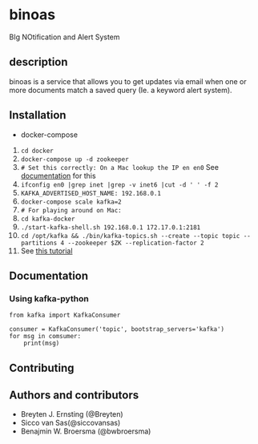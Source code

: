 # binoas
BIg NOtification and Alert System

## description

binoas is a service that allows you to get updates via email when one or more documents match a saved query (Ie. a keyword alert system).


## Installation

* docker-compose


1. `cd docker`
2. `docker-compose up -d zookeeper`
3. `# Set this correctly: On a Mac lookup the IP en en0` See [documentation](https://github.com/wurstmeister/kafka-docker/wiki/Connectivity) for this
4. `ifconfig en0 |grep inet |grep -v inet6 |cut -d ' ' -f 2`
5. `KAFKA_ADVERTISED_HOST_NAME: 192.168.0.1`
6. `docker-compose scale kafka=2`
7. `# For playing around on Mac:`
8. `cd kafka-docker`
9. `./start-kafka-shell.sh 192.168.0.1 172.17.0.1:2181`
10. `cd /opt/kafka && ./bin/kafka-topics.sh --create --topic topic --partitions 4 --zookeeper $ZK --replication-factor 2`
11. See [this tutorial](https://wurstmeister.github.io/kafka-docker/)

## Documentation

### Using kafka-python

```
from kafka import KafkaConsumer

consumer = KafkaConsumer('topic', bootstrap_servers='kafka')
for msg in comsumer:
    print(msg)

```
## Contributing

## Authors and contributors

* Breyten J. Ernsting (@Breyten)
* Sicco van Sas(@siccovansas)
* Benajmin W. Broersma (@bwbroersma)

